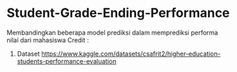 # Student-Grade-Ending-Performance
Membandingkan beberapa model prediksi dalam memprediksi performa nilai dari mahasiswa
Credit :
  1.  Dataset https://www.kaggle.com/datasets/csafrit2/higher-education-students-performance-evaluation
